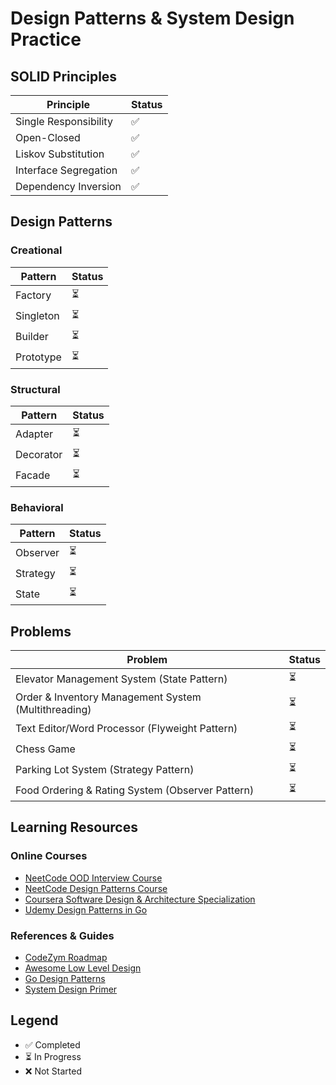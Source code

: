 # Design Patterns & System Design Practice

## SOLID Principles
| Principle             | Status |
| --------------------- | ------ |
| Single Responsibility | ✅      |
| Open-Closed           | ✅      |
| Liskov Substitution   | ✅      |
| Interface Segregation | ✅      |
| Dependency Inversion  | ✅      |

## Design Patterns
### Creational
| Pattern   | Status |
| --------- | ------ |
| Factory   | ⏳      |
| Singleton | ⏳      |
| Builder   | ⏳      |
| Prototype | ⏳      |

### Structural
| Pattern   | Status |
| --------- | ------ |
| Adapter   | ⏳      |
| Decorator | ⏳      |
| Facade    | ⏳      |

### Behavioral
| Pattern  | Status |
| -------- | ------ |
| Observer | ⏳      |
| Strategy | ⏳      |
| State    | ⏳      |

## Problems
| Problem                                              | Status |
| ---------------------------------------------------- | ------ |
| Elevator Management System (State Pattern)           | ⏳      |
| Order & Inventory Management System (Multithreading) | ⏳      |
| Text Editor/Word Processor (Flyweight Pattern)       | ⏳      |
| Chess Game                                           | ⏳      |
| Parking Lot System (Strategy Pattern)                | ⏳      |
| Food Ordering & Rating System (Observer Pattern)     | ⏳      |

## Learning Resources
### Online Courses
- [NeetCode OOD Interview Course](https://neetcode.io/courses/ood-interview/0)
- [NeetCode Design Patterns Course](https://neetcode.io/courses/design-patterns/1)
- [Coursera Software Design & Architecture Specialization](https://www.coursera.org/specializations/software-design-architecture)
- [Udemy Design Patterns in Go](https://www.udemy.com/course/design-patterns-go/)

### References & Guides
- [CodeZym Roadmap](https://codezym.com/roadmap)
- [Awesome Low Level Design](https://github.com/ashishps1/awesome-low-level-design)
- [Go Design Patterns](https://github.com/tmrts/go-patterns)
- [System Design Primer](https://github.com/donnemartin/system-design-primer)

## Legend
- ✅ Completed
- ⏳ In Progress
- ❌ Not Started
